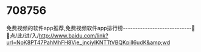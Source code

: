 # 708756
免费视频的软件app推荐,免费视频软件app排行榜----------------------------🏇🏇点/此/进/入/http://www.baidu.com/link?url=NoK8PT47PahMhFH8Vie_jnciyIKNTTtVBQKpill6udK&amp;wd
